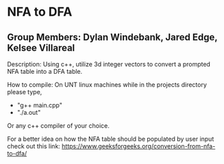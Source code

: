 # NFA to DFA
## Group Members: Dylan Windebank, Jared Edge, Kelsee Villareal
Description: Using c++, utilize 3d integer vectors to convert a prompted NFA table into a DFA table. 

How to compile:
On UNT linux machines while in the projects directory please type, 
  - "g++ main.cpp"
  - "./a.out"

Or any c++ compiler of your choice.

For a better idea on how the NFA table should be populated by user input check out this link: https://www.geeksforgeeks.org/conversion-from-nfa-to-dfa/

